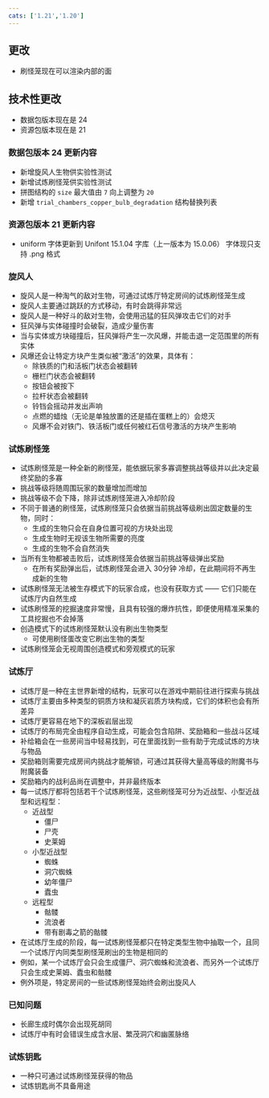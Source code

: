 ```yaml
---
cats: ['1.21','1.20']
---
```

## 更改
* 刷怪笼现在可以渲染内部的面
## 技术性更改
* 数据包版本现在是 24
* 资源包版本现在是 21
### 数据包版本 24 更新内容
* 新增旋风人生物供实验性测试
* 新增试炼刷怪笼供实验性测试
* 拼图结构的 `size` 最大值由 `7` 向上调整为 `20`
* 新增 `trial_chambers_copper_bulb_degradation` 结构替换列表
### 资源包版本 21 更新内容
* uniform 字体更新到 Unifont 15.1.04 字库（上一版本为 15.0.06）
字体现只支持 .png 格式
### 旋风人
* 旋风人是一种淘气的敌对生物，可通过试炼厅特定房间的试炼刷怪笼生成
* 旋风人主要通过跳跃的方式移动，有时会跳得非常远
* 旋风人是一种好斗的敌对生物，会使用迅猛的狂风弹攻击它们的对手
* 狂风弹与实体碰撞时会破裂，造成少量伤害
* 当与实体或方块碰撞后，狂风弹将产生一次风爆，并能击退一定范围里的所有实体
* 风爆还会让特定方块产生类似被“激活”的效果，具体有：
    * 除铁质的门和活板门状态会被翻转
    * 栅栏门状态会被翻转
    * 按钮会被按下
    * 拉杆状态会被翻转
    * 铃铛会摇动并发出声响
    * 点燃的蜡烛（无论是单独放置的还是插在蛋糕上的）会熄灭
    * 风爆不会对铁门、铁活板门或任何被红石信号激活的方块产生影响
### 试炼刷怪笼
* 试炼刷怪笼是一种全新的刷怪笼，能依据玩家多寡调整挑战等级并以此决定最终奖励的多寡
* 挑战等级将随周围玩家的数量增加而增加
* 挑战等级不会下降，除非试炼刷怪笼进入冷却阶段
* 不同于普通的刷怪笼，试炼刷怪笼只会依据当前挑战等级刷出固定数量的生物，同时：
    * 生成的生物只会在自身位置可视的方块处出现
    * 生成生物时无视该生物所需要的亮度
    * 生成的生物不会自然消失
* 当所有生物都被击败后，试炼刷怪笼会依据当前挑战等级弹出奖励
    * 在所有奖励弹出后，试炼刷怪笼会进入 30分钟 冷却，在此期间将不再生成新的生物
* 试炼刷怪笼无法被生存模式下的玩家合成，也没有获取方式 —— 它们只能在试炼厅内自然生成
* 试炼刷怪笼的挖掘速度非常慢，且具有较强的爆炸抗性，即便使用精准采集的工具挖掘也不会掉落
* 创造模式下的试炼刷怪笼默认没有刷出生物类型
    * 可使用刷怪蛋改变它刷出生物的类型
* 试炼刷怪笼会无视周围创造模式和旁观模式的玩家
### 试炼厅
* 试炼厅是一种在主世界新增的结构，玩家可以在游戏中期前往进行探索与挑战
* 试炼厅主要由多种类型的铜质方块和凝灰岩质方块构成，它们的体积也会有所差异
* 试炼厅更容易在地下的深板岩层出现
* 试炼厅的布局完全由程序自动生成，可能会包含陷阱、奖励箱和一些战斗区域
* 补给箱会在一些房间当中轻易找到，可在里面找到一些有助于完成试炼的方块与物品
* 奖励箱则需要完成房间内挑战才能解锁，可通过其获得大量高等级的附魔书与附魔装备
* 奖励箱内的战利品尚在调整中，并非最终版本
* 每一试炼厅都将包括若干个试炼刷怪笼，这些刷怪笼可分为近战型、小型近战型和远程型：
    * 近战型
        * 僵尸
        * 尸壳
        * 史莱姆
    * 小型近战型
        * 蜘蛛
        * 洞穴蜘蛛
        * 幼年僵尸
        * 蠹虫
    * 远程型
        * 骷髅
        * 流浪者
        * 带有剧毒之箭的骷髅
* 在试炼厅生成的阶段，每一试炼刷怪笼都只在特定类型生物中抽取一个，且同一个试炼厅内同类型刷怪笼刷出的生物是相同的
* 例如，某一个试炼厅会只会生成僵尸、洞穴蜘蛛和流浪者、而另外一个试炼厅只会生成史莱姆、蠹虫和骷髅
* 例外项是，特定房间的一些试炼刷怪笼始终会刷出旋风人
### 已知问题
* 长廊生成时偶尔会出现死胡同
* 试炼厅中有时会错误生成含水层、繁茂洞穴和幽匿脉络
### 试炼钥匙
* 一种只可通过试炼刷怪笼获得的物品
* 试炼钥匙尚不具备用途